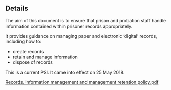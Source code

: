 ## Details

<div class="gem-c-govspeak govuk-govspeak direction-ltr" data-module="govspeak" data-govspeak-module-started="true">

<div class="govspeak">

The aim of this document is to ensure that prison and probation staff handle information contained within prisoner records appropriately.

It provides guidance on managing paper and electronic ‘digital’ records, including how to:

*   create records
*   retain and manage information
*   dispose of records

This is a current PSI. It came into effect on 25 May 2018.

</div>
<p><a href="https://github.com/criminaljusticehub/prison-service-instructions/files/8721734/Records.information.management.and.management.retention.policy.pdf">Records, information management and management retention policy.pdf</a></p>
